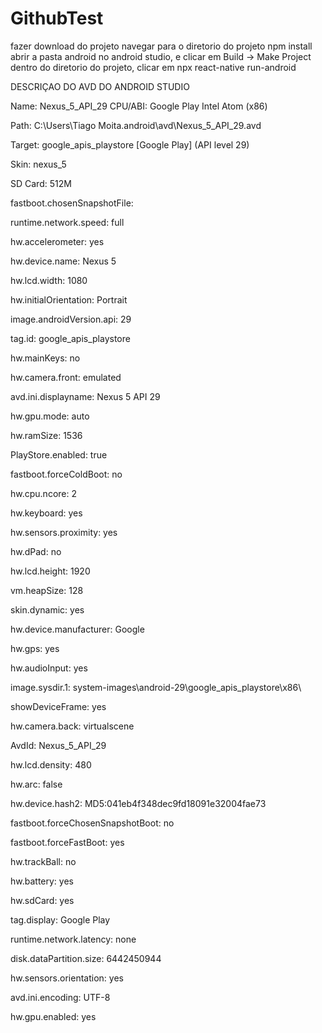 # GithubTest

fazer download do projeto
navegar para o diretorio do projeto
npm install
abrir a pasta android no android studio, e clicar em Build -> Make Project
dentro do diretorio do projeto, clicar em npx react-native run-android


DESCRIÇAO DO AVD DO ANDROID STUDIO

Name: Nexus_5_API_29
CPU/ABI: Google Play Intel Atom (x86)

Path: C:\Users\Tiago Moita\.android\avd\Nexus_5_API_29.avd

Target: google_apis_playstore [Google Play] (API level 29)

Skin: nexus_5

SD Card: 512M

fastboot.chosenSnapshotFile: 

runtime.network.speed: full

hw.accelerometer: yes

hw.device.name: Nexus 5

hw.lcd.width: 1080

hw.initialOrientation: Portrait

image.androidVersion.api: 29

tag.id: google_apis_playstore

hw.mainKeys: no

hw.camera.front: emulated

avd.ini.displayname: Nexus 5 API 29

hw.gpu.mode: auto

hw.ramSize: 1536

PlayStore.enabled: true

fastboot.forceColdBoot: no

hw.cpu.ncore: 2

hw.keyboard: yes

hw.sensors.proximity: yes

hw.dPad: no

hw.lcd.height: 1920

vm.heapSize: 128

skin.dynamic: yes

hw.device.manufacturer: Google

hw.gps: yes

hw.audioInput: yes

image.sysdir.1: system-images\android-29\google_apis_playstore\x86\

showDeviceFrame: yes

hw.camera.back: virtualscene

AvdId: Nexus_5_API_29

hw.lcd.density: 480

hw.arc: false

hw.device.hash2: MD5:041eb4f348dec9fd18091e32004fae73

fastboot.forceChosenSnapshotBoot: no

fastboot.forceFastBoot: yes

hw.trackBall: no

hw.battery: yes

hw.sdCard: yes

tag.display: Google Play

runtime.network.latency: none

disk.dataPartition.size: 6442450944

hw.sensors.orientation: yes

avd.ini.encoding: UTF-8

hw.gpu.enabled: yes

